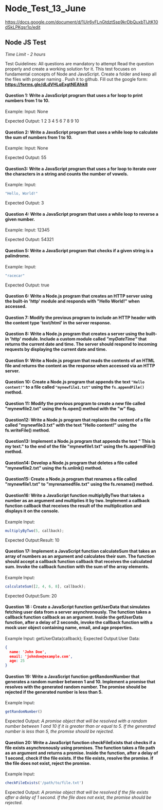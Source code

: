 # Node_Test_13_June
https://docs.google.com/document/d/1Uir6yFLnGtdztSsp9krDbQuxbTIJtK10dSkLPKgsr1o/edit


## Node JS Test
*Time Limit - 2 hours*

Test Guidelines:
All questions are mandatory to attempt
Read the question properly and create a working solution for it.
This test focuses on fundamental concepts of Node and JavaScript.
Create a folder and keep all the files with proper naming .
Push it to github.
Fill out the google form: **https://forms.gle/dLdVHLqExgtNEAhk8**


#### Question 1: Write a JavaScript program that uses a for loop to print numbers from 1 to 10.
Example:
  Input: None
  
  Expected Output: 1 2 3 4 5 6 7 8 9 10

#### Question 2: Write a JavaScript program that uses a while loop to calculate the sum of numbers from 1 to 10.
Example:
  Input: None
  
  Expected Output: 55

#### Question3: Write a JavaScript program that uses a for loop to iterate over the characters in a string and counts the number of vowels.
Example:
Input: 
  ```js
  "Hello, World!"
  ```
  Expected Output: 3

#### Question 4: Write a JavaScript program that uses a while loop to reverse a given number.
Example:
  Input: 12345
  
  Expected Output: 54321


#### Question 5: Write a JavaScript program that checks if a given string is a palindrome.
Example:
  Input: 
   ```js 
   "racecar"
   ```
  Expected Output: true


#### Question 6: Write a Node.js program that creates an HTTP server using the built-in 'http' module and responds with "Hello World!" when accessed.

#### Question 7: Modify the previous program to include an HTTP header with the content type 'text/html' in the server response.

#### Question 8: Write a Node.js program that creates a server using the built-in 'http' module. Include a custom module called *"myDateTime"* that returns the current date and time. The server should respond to incoming requests by displaying the current date and time.


#### Question 9: Write a Node.js program that reads the contents of an HTML file and returns the content as the response when accessed via an HTTP server.

#### Question 10: Create a Node.js program that appends the text `"Hello content!"` to a file called `"mynewfile1.txt"` using the `fs.appendFile()` method.

#### Question 11: Modify the previous program to create a new file called "mynewfile2.txt" using the fs.open() method with the "w" flag.

#### Question12: Write a Node.js program that replaces the content of a file called "mynewfile3.txt" with the text "Hello content!" using the fs.writeFile() method.

#### Question13: Implement a Node.js program that appends the text " This is my text." to the end of the file "mynewfile1.txt" using the fs.appendFile() method.

#### Question14: Develop a Node.js program that deletes a file called "mynewfile2.txt" using the fs.unlink() method.

#### Question15: Create a Node.js program that renames a file called "mynewfile1.txt" to "myrenamedfile.txt" using the fs.rename() method.

#### Question16: Write a JavaScript function multiplyByTwo that takes a number as an argument and multiplies it by two. Implement a callback function callback that receives the result of the multiplication and displays it on the console.
  Example Input: 
  ```js 
  multiplyByTwo(5, callback);
  ```
  Expected Output:Result: 10

#### Question 17: Implement a JavaScript function calculateSum that takes an array of numbers as an argument and calculates their sum. The function should accept a callback function callback that receives the calculated sum. Invoke the callback function with the sum of the array elements.
  Example Input:
  ```js 
  calculateSum([2, 4, 6, 8], callback);
  ```
  Expected Output:Sum: 20


#### Question 18 : Create a JavaScript function getUserData that simulates fetching user data from a server asynchronously. The function takes a callback function callback as an argument. Inside the getUserData function, after a delay of 2 seconds, invoke the callback function with a mock user object containing name, email, and age properties.
Example Input: getUserData(callback);
Expected Output:User Data:
```JSON 
{
  name: 'John Doe',
  email: 'johndoe@example.com',
  age: 25
}
```

#### Question 19: Write a JavaScript function getRandomNumber that generates a random number between 1 and 10. Implement a promise that resolves with the generated random number. The promise should be rejected if the generated number is less than 5.
  Example Input:
  ```js 
  getRandomNumber()
  ```
  Expected Output:
  *A promise object that will be resolved with a random number between 1 and 10 if it is greater than or equal to 5. If the generated number is less than 5, the promise should be rejected.*


#### Question 20: Write a JavaScript function checkFileExists that checks if a file exists asynchronously using promises. The function takes a file path as an argument and returns a promise. Inside the function, after a delay of 1 second, check if the file exists. If the file exists, resolve the promise. If the file does not exist, reject the promise.
   Example Input: 
   ```js 
   checkFileExists('/path/to/file.txt')
   ```
  Expected Output:
  *A promise object that will be resolved if the file exists after a delay of 1 second. If the file does not exist, the promise should be rejected.*

